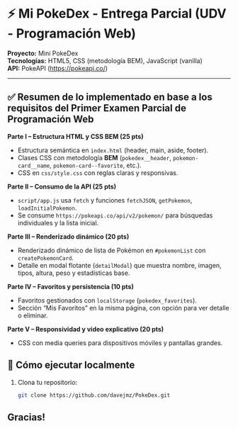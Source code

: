 # ⚡️ Mi PokeDex - Entrega Parcial (UDV - Programación Web)

**Proyecto:** Mini PokeDex  
**Tecnologías:** HTML5, CSS (metodología BEM), JavaScript (vanilla)  
**API:** PokeAPI (https://pokeapi.co/)

---

## ✅ Resumen de lo implementado en base a los requisitos del Primer Examen Parcial de Programación Web

**Parte I – Estructura HTML y CSS BEM (25 pts)**  
- Estructura semántica en `index.html` (header, main, aside, footer).  
- Clases CSS con metodología **BEM** (`pokedex__header`, `pokemon-card__name`, `pokemon-card--favorite`, etc.).  
- CSS en `css/style.css` con reglas claras y responsivas.

**Parte II – Consumo de la API (25 pts)**  
- `script/app.js` usa `fetch` y funciones `fetchJSON`, `getPokemon`, `loadInitialPokemon`.  
- Se consume `https://pokeapi.co/api/v2/pokemon/` para búsquedas individuales y la lista inicial.

**Parte III – Renderizado dinámico (20 pts)**  
- Renderizado dinámico de lista de Pokémon en `#pokemonList` con `createPokemonCard`.  
- Detalle en modal flotante (`detailModal`) que muestra nombre, imagen, tipos, altura, peso y estadísticas base.

**Parte IV – Favoritos y persistencia (10 pts)**  
- Favoritos gestionados con `localStorage` (`pokedex_favorites`).  
- Sección “Mis Favoritos” en la misma página, con opción para ver detalle o eliminar.

**Parte V – Responsividad y video explicativo (20 pts)**  
- CSS con media queries para dispositivos móviles y pantallas grandes.  

## 🚀 Cómo ejecutar localmente
1. Clona tu repositorio:
   ```bash
   git clone https://github.com/davejmz/PokeDex.git


## Gracias!